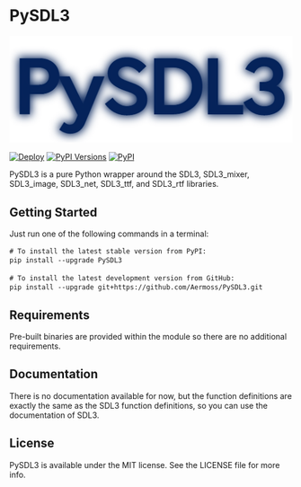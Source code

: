 # PySDL3

[![Logo](https://github.com/Aermoss/PySDL3/blob/main/logo.png?raw=true)](https://github.com/Aermoss/PySDL3)

[![Deploy](https://github.com/Aermoss/PySDL3/actions/workflows/python-publish.yml/badge.svg)](https://github.com/Aermoss/PySDL3/actions/workflows/python-publish.yml)
[![PyPI Versions](https://img.shields.io/pypi/pyversions/PySDL3)](https://pypi.org/project/PySDL3)
[![PyPI](https://img.shields.io/pypi/v/PySDL3.svg)](https://pypi.org/project/PySDL3)

PySDL3 is a pure Python wrapper around the SDL3, SDL3\_mixer, SDL3\_image, SDL3\_net, SDL3\_ttf, and SDL3\_rtf libraries.

## Getting Started
Just run one of the following commands in a terminal:
```
# To install the latest stable version from PyPI:
pip install --upgrade PySDL3

# To install the latest development version from GitHub:
pip install --upgrade git+https://github.com/Aermoss/PySDL3.git
```

## Requirements
Pre-built binaries are provided within the module so there are no additional requirements.

## Documentation
There is no documentation available for now, but the function definitions are exactly the same as the SDL3 function definitions, so you can use the documentation of SDL3.

## License
PySDL3 is available under the MIT license. See the LICENSE file for more info.